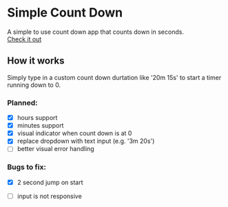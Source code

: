 # Simple Count Down
A simple to use count down app that counts down in seconds.\
[Check it out](https://ropfoo.github.io/Simple-Count-Down/)

## How it works
Simply type in a custom count down durtation like '20m 15s' to start a timer running down to 0.

### Planned:
- [x] hours support
- [x] minutes support
- [x] visual indicator when count down is at 0
- [x] replace dropdown with text input (e.g. '3m 20s')
- [ ] better visual error handling

### Bugs to fix:
- [x] 2 second jump on start
- [ ] input is not responsive




